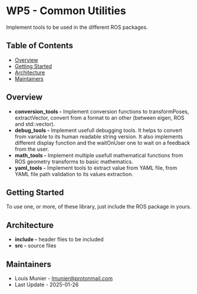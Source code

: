 # WP5 - Common Utilities

Implement tools to be used in the different ROS packages.

## Table of Contents

- [Overview](#overview)
- [Getting Started](#getting-started)
- [Architecture](#architecture)
- [Maintainers](#maintainers)

## Overview

- **conversion_tools -** Implement conversion functions to transformPoses, extractVector, convert from a format to an other (between eigen, ROS and std::vector).
- **debug_tools -** Implement usefull debugging tools. It helps to convert from variable to its human readable string version. It also implements different display function and the waitOnUser one to wait on a feedback from the user.
- **math_tools -** Implement multiple usefull mathematical functions from ROS geometry transforms to basic mathematics.
- **yaml_tools -** Implement tools to extract value from YAML file, from YAML file path validation to its values extraction.

## Getting Started

To use one, or more, of these library, just include the ROS package in yours.

## Architecture

- **include -** header files to be included
- **src -** source files

## Maintainers

- Louis Munier - <lmunier@protonmail.com>
- Last Update - 2025-01-26
